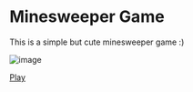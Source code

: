 # Minesweeper Game

This is a simple but cute minesweeper game :)

![image](https://user-images.githubusercontent.com/102714303/197060900-b6e18045-8405-413d-82fe-1542143e1afc.png)


[Play](https://nastakalow.github.io/Minesweeper/)
